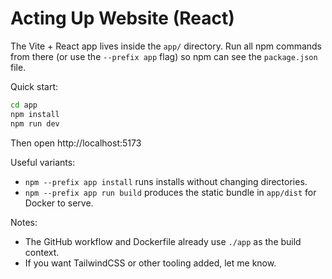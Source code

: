 # Acting Up Website (React)

The Vite + React app lives inside the `app/` directory. Run all npm commands from there (or use the `--prefix app` flag) so npm can see the `package.json` file.

Quick start:

```bash
cd app
npm install
npm run dev
```

Then open http://localhost:5173

Useful variants:
- `npm --prefix app install` runs installs without changing directories.
- `npm --prefix app run build` produces the static bundle in `app/dist` for Docker to serve.

Notes:
- The GitHub workflow and Dockerfile already use `./app` as the build context.
- If you want TailwindCSS or other tooling added, let me know.
